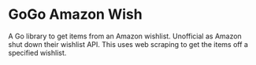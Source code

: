 # GoGo Amazon Wish

A Go library to get items from an Amazon wishlist. Unofficial as Amazon
shut down their wishlist API. This uses web scraping to get the items
off a specified wishlist.

